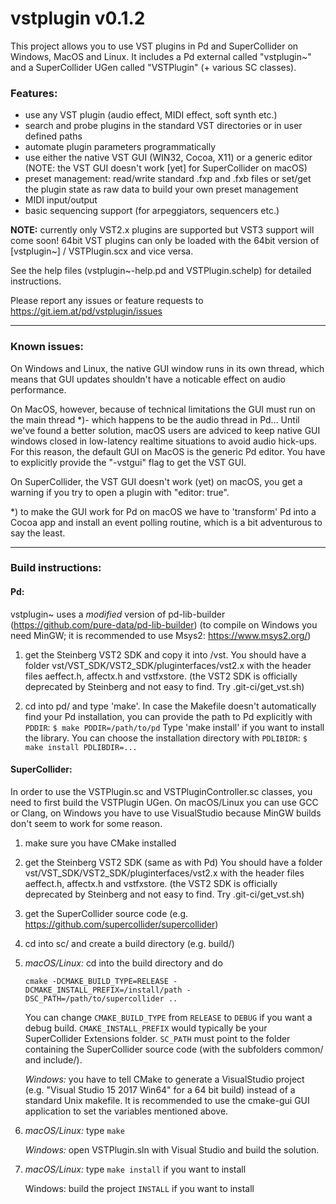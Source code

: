 <h1>vstplugin v0.1.2</h1>

This project allows you to use VST plugins in Pd and SuperCollider on Windows, MacOS and Linux.
It includes a Pd external called "vstplugin~" and a SuperCollider UGen called "VSTPlugin" (+ various SC classes).

<h3>Features:</h3>

* use any VST plugin (audio effect, MIDI effect, soft synth etc.)
* search and probe plugins in the standard VST directories or in user defined paths
* automate plugin parameters programmatically
* use either the native VST GUI (WIN32, Cocoa, X11) or a generic editor
  (NOTE: the VST GUI doesn't work [yet] for SuperCollider on macOS)
* preset management: read/write standard .fxp and .fxb files or
  set/get the plugin state as raw data to build your own preset management
* MIDI input/output
* basic sequencing support (for arpeggiators, sequencers etc.)


<b>NOTE:</b> currently only VST2.x plugins are supported but VST3 support will come soon!
64bit VST plugins can only be loaded with the 64bit version of [vstplugin~] / VSTPlugin.scx and vice versa.

See the help files (vstplugin~-help.pd and VSTPlugin.schelp) for detailed instructions.

Please report any issues or feature requests to https://git.iem.at/pd/vstplugin/issues

---

<h3>Known issues:</h3>

On Windows and Linux, the native GUI window runs in its own thread, which means
that GUI updates shouldn't have a noticable effect on audio performance.

On MacOS, however, because of technical limitations the GUI must run on
the main thread *)- which happens to be the audio thread in Pd...
Until we've found a better solution, macOS users are adviced to keep native GUI
windows closed in low-latency realtime situations to avoid audio hick-ups.
For this reason, the default GUI on MacOS is the generic Pd editor.
You have to explicitly provide the "-vstgui" flag to get the VST GUI.

On SuperCollider, the VST GUI doesn't work (yet) on macOS, you get a warning if you try
to open a plugin with "editor: true".

*) to make the GUI work for Pd on macOS we have to 'transform' Pd into a Cocoa app
and install an event polling routine, which is a bit adventurous to say the least.

---

<h3>Build instructions:</h3>

<h4>Pd:</h4>

vstplugin~ uses a *modified* version of pd-lib-builder (https://github.com/pure-data/pd-lib-builder)
(to compile on Windows you need MinGW; it is recommended to use Msys2: https://www.msys2.org/)

1) 	get the Steinberg VST2 SDK and copy it into /vst.
	You should have a folder vst/VST_SDK/VST2_SDK/pluginterfaces/vst2.x	with the header files aeffect.h, affectx.h and vstfxstore.
	(the VST2 SDK is officially deprecated by Steinberg and not easy to find. Try .git-ci/get_vst.sh)

2) 	cd into pd/ and type 'make'. In case the Makefile doesn't automatically find your Pd installation, you can provide the path to Pd explicitly with `PDDIR`:
	`$ make PDDIR=/path/to/pd`
	Type 'make install' if you want to install the library. You can choose the installation directory with `PDLIBIDR`:
	`$ make install PDLIBDIR=...`
	
<h4>SuperCollider:</h4>

In order to use the VSTPlugin.sc and VSTPluginController.sc classes, you need to first build the VSTPlugin UGen.
On macOS/Linux you can use GCC or Clang, on Windows you have to use VisualStudio because MinGW builds don't seem to work for some reason.

1) 	make sure you have CMake installed
2) 	get the Steinberg VST2 SDK (same as with Pd)
    You should have a folder vst/VST_SDK/VST2_SDK/pluginterfaces/vst2.x	with the header files aeffect.h, affectx.h and vstfxstore.
	(the VST2 SDK is officially deprecated by Steinberg and not easy to find. Try .git-ci/get_vst.sh)
3) 	get the SuperCollider source code (e.g. https://github.com/supercollider/supercollider)
4) 	cd into sc/ and create a build directory (e.g. build/)
5) 	*macOS/Linux:* cd into the build directory and do

	`cmake -DCMAKE_BUILD_TYPE=RELEASE -DCMAKE_INSTALL_PREFIX=/install/path -DSC_PATH=/path/to/supercollider ..`
	
	You can change `CMAKE_BUILD_TYPE` from `RELEASE` to `DEBUG` if you want a debug build. 
	`CMAKE_INSTALL_PREFIX` would typically be your SuperCollider Extensions folder.
	`SC_PATH` must point to the folder containing the SuperCollider source code (with the subfolders common/ and include/).
	
	*Windows:* you have to tell CMake to generate a VisualStudio project (e.g. "Visual Studio 15 2017 Win64" for a 64 bit build) instead of a standard Unix makefile.
	It is recommended to use the cmake-gui GUI application to set the variables mentioned above.

6) 	*macOS/Linux:* type `make`
    
    *Windows:* open VSTPlugin.sln with Visual Studio and build the solution.
    
7)	*macOS/Linux:* type `make install` if you want to install
	
	Windows: build the project `INSTALL` if you want to install

